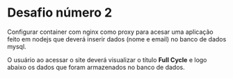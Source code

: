 # Desafio número 2

Configurar container com nginx como proxy para acesar uma aplicação feito em nodejs que deverá inserir dados (nome e email) no banco de dados mysql.

O usuário ao acessar o site deverá visualizar o título **Full Cycle** e logo abaixo os dados que foram armazenados no banco de dados.
